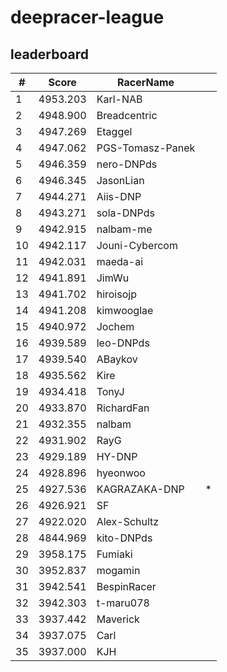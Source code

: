 # deepracer-league

## leaderboard

<!-- leaderboard -->
| # | Score | RacerName |   |
| - | ----- | --------- | - |
| 1 | 4953.203 | Karl-NAB | |
| 2 | 4948.900 | Breadcentric | |
| 3 | 4947.269 | Etaggel | |
| 4 | 4947.062 | PGS-Tomasz-Panek | |
| 5 | 4946.359 | nero-DNPds | |
| 6 | 4946.345 | JasonLian | |
| 7 | 4944.271 | Aiis-DNP | |
| 8 | 4943.271 | sola-DNPds | |
| 9 | 4942.915 | nalbam-me | |
| 10 | 4942.117 | Jouni-Cybercom | |
| 11 | 4942.031 | maeda-ai | |
| 12 | 4941.891 | JimWu | |
| 13 | 4941.702 | hiroisojp | |
| 14 | 4941.208 | kimwooglae | |
| 15 | 4940.972 | Jochem | |
| 16 | 4939.589 | leo-DNPds | |
| 17 | 4939.540 | ABaykov | |
| 18 | 4935.562 | Kire | |
| 19 | 4934.418 | TonyJ | |
| 20 | 4933.870 | RichardFan | |
| 21 | 4932.355 | nalbam | |
| 22 | 4931.902 | RayG | |
| 23 | 4929.189 | HY-DNP | |
| 24 | 4928.896 | hyeonwoo | |
| 25 | 4927.536 | KAGRAZAKA-DNP | * |
| 26 | 4926.921 | SF | |
| 27 | 4922.020 | Alex-Schultz | |
| 28 | 4844.969 | kito-DNPds | |
| 29 | 3958.175 | Fumiaki | |
| 30 | 3952.837 | mogamin | |
| 31 | 3942.541 | BespinRacer | |
| 32 | 3942.303 | t-maru078 | |
| 33 | 3937.442 | Maverick | |
| 34 | 3937.075 | Carl | |
| 35 | 3937.000 | KJH | |
